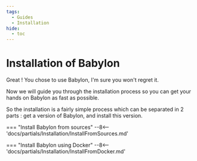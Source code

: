 ```yaml
---
tags:
  - Guides
  - Installation
hide:
  - toc
---
```

# Installation of Babylon

Great ! You chose to use Babylon, I'm sure you won't regret it.

Now we will guide you through the installation process so you can get your hands on Babylon as fast as possible.

So the installation is a fairly simple process which can be separated in 2 parts : get a version of Babylon, and install this version.

=== "Install Babylon from sources"
    --8<-- 'docs/partials/Installation/InstallFromSources.md'

=== "Install Babylon using Docker"
    --8<-- 'docs/partials/Installation/InstallFromDocker.md'